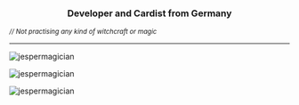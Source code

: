 <h3 align="center">Developer and Cardist from Germany</h3>
<p align="left"> <sub align="right"><i>// Not practising any kind of witchcraft or magic</i></sub></p>
<hr>
<p align="left"> <img src="https://komarev.com/ghpvc/?username=jespermagician&label=Profile%20views&color=469f04&style=flat-square" alt="jespermagician" /> </p>
<p>&nbsp;<img align="left" size="40%" src="https://github-readme-stats.vercel.app/api?username=jespermagician&show_icons=true&theme=dark&locale=en" alt="jespermagician" /></p>
<p><img align="left" src="https://github-readme-stats.vercel.app/api/top-langs?username=jespermagician&show_icons=true&theme=dark&locale=en&layout=compact" alt="jespermagician" /></p>
